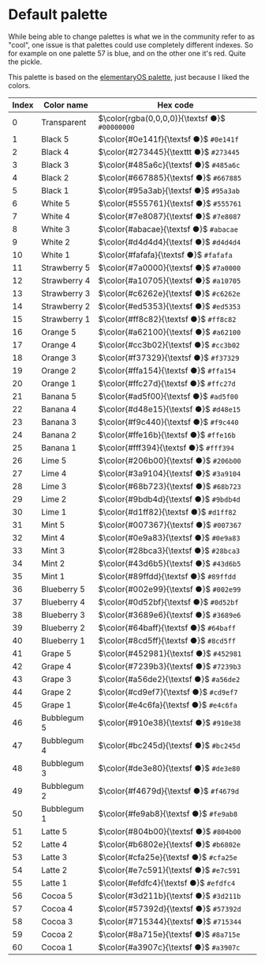 # Default palette

While being able to change palettes is what we in the community refer to as "cool", one issue is that
palettes could use completely different indexes. So for example on one palette 57 is blue, and on the other
one it's red. Quite the pickle.

This palette is based on the [elementaryOS palette](https://elementary.io/brand#color), just because I liked the colors.

| Index | Color name   | Hex code                                       |
| ----- | ------------ | ---------------------------------------------- |
| 0     | Transparent  | $\color{rgba(0,0,0,0)}{\textsf ●}$ `#00000000` |
| 1     | Black 5      | $\color{#0e141f}{\textsf ●}$ `#0e141f`         |
| 2     | Black 4      | $\color{#273445}{\texttt ●}$ `#273445`         |
| 3     | Black 3      | $\color{#485a6c}{\textsf ●}$ `#485a6c`         |
| 4     | Black 2      | $\color{#667885}{\textsf ●}$ `#667885`         |
| 5     | Black 1      | $\color{#95a3ab}{\textsf ●}$ `#95a3ab`         |
| 6     | White 5      | $\color{#555761}{\textsf ●}$ `#555761`         |
| 7     | White 4      | $\color{#7e8087}{\textsf ●}$ `#7e8087`         |
| 8     | White 3      | $\color{#abacae}{\textsf ●}$ `#abacae`         |
| 9     | White 2      | $\color{#d4d4d4}{\textsf ●}$ `#d4d4d4`         |
| 10    | White 1      | $\color{#fafafa}{\textsf ●}$ `#fafafa`         |
| 11    | Strawberry 5 | $\color{#7a0000}{\textsf ●}$ `#7a0000`         |
| 12    | Strawberry 4 | $\color{#a10705}{\textsf ●}$ `#a10705`         |
| 13    | Strawberry 3 | $\color{#c6262e}{\textsf ●}$ `#c6262e`         |
| 14    | Strawberry 2 | $\color{#ed5353}{\textsf ●}$ `#ed5353`         |
| 15    | Strawberry 1 | $\color{#ff8c82}{\textsf ●}$ `#ff8c82`         |
| 16    | Orange 5     | $\color{#a62100}{\textsf ●}$ `#a62100`         |
| 17    | Orange 4     | $\color{#cc3b02}{\textsf ●}$ `#cc3b02`         |
| 18    | Orange 3     | $\color{#f37329}{\textsf ●}$ `#f37329`         |
| 19    | Orange 2     | $\color{#ffa154}{\textsf ●}$ `#ffa154`         |
| 20    | Orange 1     | $\color{#ffc27d}{\textsf ●}$ `#ffc27d`         |
| 21    | Banana 5     | $\color{#ad5f00}{\textsf ●}$ `#ad5f00`         |
| 22    | Banana 4     | $\color{#d48e15}{\textsf ●}$ `#d48e15`         |
| 23    | Banana 3     | $\color{#f9c440}{\textsf ●}$ `#f9c440`         |
| 24    | Banana 2     | $\color{#ffe16b}{\textsf ●}$ `#ffe16b`         |
| 25    | Banana 1     | $\color{#fff394}{\textsf ●}$ `#fff394`         |
| 26    | Lime 5       | $\color{#206b00}{\textsf ●}$ `#206b00`         |
| 27    | Lime 4       | $\color{#3a9104}{\textsf ●}$ `#3a9104`         |
| 28    | Lime 3       | $\color{#68b723}{\textsf ●}$ `#68b723`         |
| 29    | Lime 2       | $\color{#9bdb4d}{\textsf ●}$ `#9bdb4d`         |
| 30    | Lime 1       | $\color{#d1ff82}{\textsf ●}$ `#d1ff82`         |
| 31    | Mint 5       | $\color{#007367}{\textsf ●}$ `#007367`         |
| 32    | Mint 4       | $\color{#0e9a83}{\textsf ●}$ `#0e9a83`         |
| 33    | Mint 3       | $\color{#28bca3}{\textsf ●}$ `#28bca3`         |
| 34    | Mint 2       | $\color{#43d6b5}{\textsf ●}$ `#43d6b5`         |
| 35    | Mint 1       | $\color{#89ffdd}{\textsf ●}$ `#89ffdd`         |
| 36    | Blueberry 5  | $\color{#002e99}{\textsf ●}$ `#002e99`         |
| 37    | Blueberry 4  | $\color{#0d52bf}{\textsf ●}$ `#0d52bf`         |
| 38    | Blueberry 3  | $\color{#3689e6}{\textsf ●}$ `#3689e6`         |
| 39    | Blueberry 2  | $\color{#64baff}{\textsf ●}$ `#64baff`         |
| 40    | Blueberry 1  | $\color{#8cd5ff}{\textsf ●}$ `#8cd5ff`         |
| 41    | Grape 5      | $\color{#452981}{\textsf ●}$ `#452981`         |
| 42    | Grape 4      | $\color{#7239b3}{\textsf ●}$ `#7239b3`         |
| 43    | Grape 3      | $\color{#a56de2}{\textsf ●}$ `#a56de2`         |
| 44    | Grape 2      | $\color{#cd9ef7}{\textsf ●}$ `#cd9ef7`         |
| 45    | Grape 1      | $\color{#e4c6fa}{\textsf ●}$ `#e4c6fa`         |
| 46    | Bubblegum 5  | $\color{#910e38}{\textsf ●}$ `#910e38`         |
| 47    | Bubblegum 4  | $\color{#bc245d}{\textsf ●}$ `#bc245d`         |
| 48    | Bubblegum 3  | $\color{#de3e80}{\textsf ●}$ `#de3e80`         |
| 49    | Bubblegum 2  | $\color{#f4679d}{\textsf ●}$ `#f4679d`         |
| 50    | Bubblegum 1  | $\color{#fe9ab8}{\textsf ●}$ `#fe9ab8`         |
| 51    | Latte 5      | $\color{#804b00}{\textsf ●}$ `#804b00`         |
| 52    | Latte 4      | $\color{#b6802e}{\textsf ●}$ `#b6802e`         |
| 53    | Latte 3      | $\color{#cfa25e}{\textsf ●}$ `#cfa25e`         |
| 54    | Latte 2      | $\color{#e7c591}{\textsf ●}$ `#e7c591`         |
| 55    | Latte 1      | $\color{#efdfc4}{\textsf ●}$ `#efdfc4`         |
| 56    | Cocoa 5      | $\color{#3d211b}{\textsf ●}$ `#3d211b`         |
| 57    | Cocoa 4      | $\color{#57392d}{\textsf ●}$ `#57392d`         |
| 58    | Cocoa 3      | $\color{#715344}{\textsf ●}$ `#715344`         |
| 59    | Cocoa 2      | $\color{#8a715e}{\textsf ●}$ `#8a715e`         |
| 60    | Cocoa 1      | $\color{#a3907c}{\textsf ●}$ `#a3907c`         |
